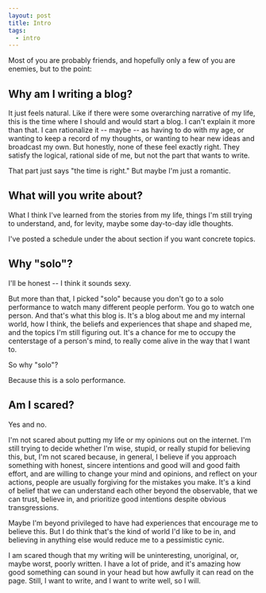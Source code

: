 ```yaml
---
layout: post
title: Intro
tags:
  - intro
---
```


Most of you are probably friends, and hopefully only a few of you are enemies, but to the point:

## Why am I writing a blog?

It just feels natural. Like if there were some overarching narrative of my life, this is the time where I should and would start a blog. I can't explain it more than that. I can rationalize it -- maybe -- as having to do with my age, or wanting to keep a record of my thoughts, or wanting to hear new ideas and broadcast my own. But honestly, none of these feel exactly right. They satisfy the logical, rational side of me, but not the part that wants to write. 

That part just says "the time is right." But maybe I'm just a romantic.

## What will you write about? 

What I think I've learned from the stories from my life, things I'm still trying to understand, and, for levity, maybe some day-to-day idle thoughts.

I've posted a schedule under the about section if you want concrete topics.

## Why "solo"? 

I'll be honest -- I think it sounds sexy. 

But more than that, I picked "solo" because you don't go to a solo performance to watch many different people perform. You go to watch one person. And that's what this blog is. It's a blog about me and my internal world, how I think, the beliefs and experiences that shape and shaped me, and the topics I'm still figuring out. It's a chance for me to occupy the centerstage of a person's mind, to really come alive in the way that I want to.

So why "solo"?

Because this is a solo performance. 

## Am I scared?

Yes and no. 

I'm not scared about putting my life or my opinions out on the internet. I'm still trying to decide whether I'm wise, stupid, or really stupid for believing this, but, I'm not scared because, in general, I believe if you approach something with honest, sincere intentions and good will and good faith effort, and are willing to change your mind and opinions, and reflect on your actions, people are usually forgiving for the mistakes you make. It's a kind of belief that we can understand each other beyond the observable, that we can trust, believe in, and prioritize good intentions despite obvious transgressions.

Maybe I'm beyond privileged to have had experiences that encourage me to believe this. But I do think that's the kind of world I'd like to be in, and believing in anything else would reduce me to a pessimistic cynic.

I am scared though that my writing will be uninteresting, unoriginal, or, maybe worst, poorly written. I have a lot of pride, and it's amazing how good something can sound in your head but how awfully it can read on the page. Still, I want to write, and I want to write well, so I will.
